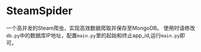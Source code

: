 # SteamSpider
一个高并发的Steam爬虫，实现高效数据爬取并保存至MongoDB。
使用时请修改`db.py`中的数据库IP地址，配置`main.py`里的起始和终止app_id,运行`main.py`即可。
